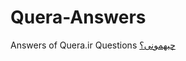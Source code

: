 # Quera-Answers
Answers of Quera.ir Questions
[چیهمونی؟](https://quera.ir/course/assignments/8254/problems/27827)
